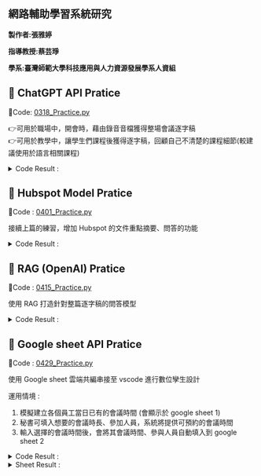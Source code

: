 ## 網路輔助學習系統研究 ##

**製作者:張雅婷**


**指導教授:蔡芸琤**


**學系:臺灣師範大學科技應用與人力資源發展學系人資組**


**🔖 ChatGPT API Pratice**
------------------------------
🔗Code: [0318_Practice.py](https://github.com/ChristineYa-Ting/net_learning/blob/main/0318_Practice.py)

👉可用於職場中，開會時，藉由錄音音檔獲得整場會議逐字稿  
👉可用於教學中，讓學生們課程後獲得逐字稿，回顧自己不清楚的課程細節(較建議使用於語言相關課程)

<details> 
  <summary> Code Result :  </summary>
  
  ![Picture](https://github.com/ChristineYa-Ting/net_learning/blob/main/Result_Picture/0318_Result.png)
  
</details>



**🛒 Hubspot Model Pratice**
------------------------------
🔗Code : [0401_Practice.py](https://github.com/ChristineYa-Ting/net_learning/blob/main/0401_Practice.py)

接續上篇的練習，增加 Hubspot 的文件重點摘要、問答的功能

<details> 
  <summary> Code Result :  </summary>
  
  ![Picture](https://github.com/ChristineYa-Ting/net_learning/blob/main/Result_Picture/0401_Result.png)
  
</details>



**💫 RAG (OpenAI) Pratice**
------------------------------
🔗Code : [0415_Practice.py](https://github.com/ChristineYa-Ting/net_learning/blob/main/0415_Practice.py)

使用 RAG 打造針對整篇逐字稿的問答模型

<details> 
  <summary> Code Result :  </summary>
  
  ![Picture](https://github.com/ChristineYa-Ting/net_learning/blob/main/Result_Picture/0415_Result.png)
  
</details>



**📑 Google sheet API Pratice**
----------------------------------
🔗Code : [0429_Practice.py](https://github.com/ChristineYa-Ting/net_learning/blob/main/0429_Practice.py)

使用 Google sheet 雲端共編串接至 vscode 進行數位孿生設計

運用情境 :
1. 模擬建立各個員工當日已有的會議時間 (會顯示於 google sheet 1)
2. 秘書可填入想要的會議時長、參加人員，系統將提供可預約的會議時間
3. 輸入選擇的會議時間後，會將其會議時間、參與人員自動填入到 google sheet 2 

<details> 
  <summary> Code Result :  </summary>
  
  ![Picture](https://github.com/ChristineYa-Ting/net_learning/blob/main/Result_Picture/0429_result.png)
  
</details>

<details> 
  <summary> Sheet Result :  </summary>

  **google sheet 1 : **
  
  ![Picture](https://github.com/ChristineYa-Ting/net_learning/blob/main/Result_Picture/0429_google%20sheet%201.png)

  **google sheet 2 : **
  
  ![Picture](https://github.com/ChristineYa-Ting/net_learning/blob/main/Result_Picture/0429_google%20sheet%202.png)
  
</details>
